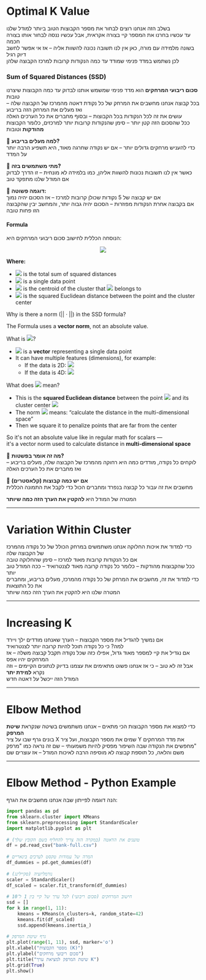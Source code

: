 # Optimal K Value
  
בשלב הזה אנחנו רוצים לבחור את מספר הקבוצות הטוב ביותר למודל שלנו  
עד עכשיו בחרנו את המספר קיי בצורה אקראית, אבל עכשיו ננסה לבחור אותו בצורה חכמה  
בשונה מלמידה עם מורה, כאן אין לנו תשובה נכונה להשוות אליה – אז אי אפשר לחשב דיוק רגיל  
לכן נשתמש במדד פנימי שמודד עד כמה הנקודות קרובות למרכז הקבוצה שלהן
  
### Sum of Squared Distances (SSD)
  
**סכום ריבועי המרחקים** הוא מדד פנימי שמשמש אותנו לבדוק עד כמה הקבוצות שיצרנו טובות  
בכל קבוצה אנחנו מחשבים את המרחק של כל נקודת דאטה מהמרכז של הקבוצה שלה – ואז מעלים את המרחק הזה בריבוע  
עושים את זה לכל הנקודות בכל הקבוצות – ובסוף מחברים את כל הערכים האלה  
ככל שהסכום הזה קטן יותר – סימן שהנקודות קרובות יותר למרכזים, כלומר הקבוצות **מהודקות** וטובות
  
📌 **למה מעלים בריבוע?**  
כדי להעניש מרחקים גדולים יותר – אם יש נקודה שחרגה מאוד, היא תשפיע הרבה יותר על המדד
  
📌 **מתי משתמשים בזה?**  
כאשר אין לנו תשובות נכונות להשוות אליהן, כמו בלמידה לא מונחית – זו הדרך לבדוק אם המודל שלנו מתפקד טוב
  
📌 **דוגמה פשוטה:**  
אם יש קבוצה של 5 נקודות שכולן קרובות למרכז – אז הסכום יהיה נמוך  
אם בקבוצה אחרת הנקודות מפוזרות – הסכום יהיה גבוה יותר, והמחשב יבין שהקבוצה הזו פחות טובה
  
#### Formula
  
הנוסחה הכללית לחישוב סכום ריבועי המרחקים היא:
  
<p align="center"><img src="https://latex.codecogs.com/gif.latex?S%20=%20\sum_{i=1}^{n}%20\|x_i%20-%20\mu_{c_i}\|^2"/></p>  
  
  
**Where:**
- <img src="https://latex.codecogs.com/gif.latex?S"/> is the total sum of squared distances  
- <img src="https://latex.codecogs.com/gif.latex?x_i"/> is a single data point  
- <img src="https://latex.codecogs.com/gif.latex?\mu_{c_i}"/> is the centroid of the cluster that <img src="https://latex.codecogs.com/gif.latex?x_i"/> belongs to  
- <img src="https://latex.codecogs.com/gif.latex?\|x_i%20-%20\mu_{c_i}\|^2"/> is the squared Euclidean distance between the point and the cluster center  
  
Why is there a norm (|| · ||) in the SSD formula?
  
The Formula uses a **vector norm**, not an absolute value.
  
What is <img src="https://latex.codecogs.com/gif.latex?x_i"/>?
  
- <img src="https://latex.codecogs.com/gif.latex?x_i"/> is a **vector** representing a single data point  
- It can have multiple features (dimensions), for example:  
  - If the data is 2D: <img src="https://latex.codecogs.com/gif.latex?x_i%20=%20[x_1,%20x_2]"/>  
  - If the data is 4D: <img src="https://latex.codecogs.com/gif.latex?x_i%20=%20[x_1,%20x_2,%20x_3,%20x_4]"/>
  
What does <img src="https://latex.codecogs.com/gif.latex?\|x_i%20-%20\mu_{c_i}\|^2"/> mean?
  
- This is the **squared Euclidean distance** between the point <img src="https://latex.codecogs.com/gif.latex?x_i"/> and its cluster center <img src="https://latex.codecogs.com/gif.latex?\mu_{c_i}"/>
- The norm <img src="https://latex.codecogs.com/gif.latex?\|%20·%20\|"/> means: “calculate the distance in the multi-dimensional space”
- Then we square it to penalize points that are far from the center
  
So it's not an absolute value like in regular math for scalars —  
it's a vector norm used to calculate distance in **multi-dimensional space**
  
📌 **מה זה אומר בפשטות?**  
לוקחים כל נקודה, מודדים כמה היא רחוקה מהמרכז של הקבוצה שלה, מעלים בריבוע – ואז מחברים את כל הערכים האלה
  
📌 **אם יש כמה קבוצות (קלאסטרים)**  
מחשבים את זה עבור כל קבוצה בנפרד ומחברים הכול כדי לקבל את התמונה הכללית
  
המטרה של המודל היא **להקטין את הערך הזה כמה שיותר**
  
  
  
---
  
# Variation Within Cluster
  
כדי למדוד את איכות החלוקה אנחנו משתמשים במרחק הכולל של כל נקודה מהמרכז של הקבוצה שלה  
אם כל הנקודות קרובות מאוד למרכז – סימן שהחלוקה טובה  
ככל שהקבוצות מהודקות – כלומר כל נקודה קרובה מאוד לצנטרואיד – ככה המודל טוב יותר  
כדי למדוד את זה, מחשבים את המרחק של כל נקודה מהמרכז, מעלים בריבוע, ומחברים את כל התוצאות  
המטרה שלנו היא להקטין את הערך הזה כמה שיותר
  
---
  
# Increasing K
  
אם נמשיך להגדיל את מספר הקבוצות – הערך שאנחנו מודדים ילך ויירד  
למה? כי כל נקודה תוכל להיות קרובה יותר לצנטרואיד  
אם נגדיל את קיי למספר מאוד גדול, אפילו כזה שכל נקודה תקבל קבוצה משלה – אז המרחקים יהיו אפס  
אבל זה לא טוב – כי אז אנחנו פשוט מתאימים את עצמנו בדיוק לנתונים הקיימים – וזה נקרא **למידת יתר**  
המודל הזה ייכשל על דאטה חדש
  
---
  
# Elbow Method
  
כדי למצוא את מספר הקבוצות הכי מתאים – אנחנו משתמשים בשיטה שנקראת **שיטת המרפק**  
בונים גרף שבו על ציר X שמים את מספר הקבוצות, ועל ציר Y את מדד המרחקים  
מחפשים את הנקודה שבה השיפור מפסיק להיות משמעותי – שם זה נראה כמו "מרפק"  
משם והלאה, כל תוספת קבוצה לא מוסיפה הרבה לאיכות המודל – אז עוצרים שם
  
---
  
# Elbow Method - Python Example
  
הנה דוגמה לפייתון שבה אנחנו מחשבים את הגרף:
  
```python
import pandas as pd
from sklearn.cluster import KMeans
from sklearn.preprocessing import StandardScaler
import matplotlib.pyplot as plt
  
# טוענים את הדאטה (במקרה הזה צריך להחליף בשם הקובץ שלך)
df = pd.read_csv("bank-full.csv")
  
# המרה של עמודות טקסט לערכים בינאריים
df_dummies = pd.get_dummies(df)
  
# נורמליזציה (סקיילינג)
scaler = StandardScaler()
df_scaled = scaler.fit_transform(df_dummies)
  
# חישוב המרחקים (סכום ריבועי) לכל ערך של קיי בין 1 ל־10
ssd = []
for k in range(1, 11):
    kmeans = KMeans(n_clusters=k, random_state=42)
    kmeans.fit(df_scaled)
    ssd.append(kmeans.inertia_)
  
# גרף שיטת המרפק
plt.plot(range(1, 11), ssd, marker='o')
plt.xlabel("מספר הקבוצות (K)")
plt.ylabel("סכום ריבועי מרחקים")
plt.title("שיטת המרפק למציאת ערך K")
plt.grid(True)
plt.show()
  